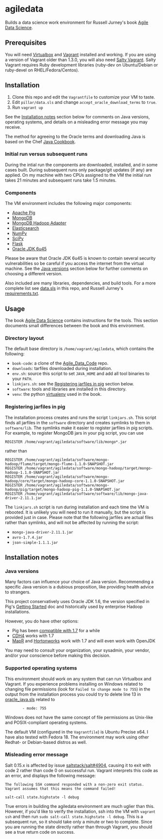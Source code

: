 # agiledata

Builds a data science work environment for Russell Jurney's book [Agile Data Science](http://shop.oreilly.com/product/0636920025054.do).

## Prerequisites

You will need [Virtualbox](https://www.virtualbox.org/) and [Vagrant](http://www.vagrantup.com/) installed and working. If you are using a version of Vagrant older than 1.3.0, you will also need [Salty Vagrant](https://github.com/saltstack/salty-vagrant). Salty Vagrant requires Ruby development libraries (ruby-dev on Ubuntu/Debian or ruby-devel on RHEL/Fedora/Centos).

## Installation

1. Clone this repo and edit the `Vagrantfile` to customize your VM to taste.
2. Edit  `pillar/data.sls` and change `accept_oracle_download_terms` to `true`.
3. Run `vagrant up`

See the [Installation notes](#installation-notes) section below for comments on Java versions, operating systems, and details on a misleading error message you may receive.

The method for agreeing to the Oracle terms and downloading Java is based on the Chef [Java Cookbook](https://github.com/opscode-cookbooks/java).

### Initial run versus subsequent runs

During the intial run the components are downloaded, installed, and in some cases built. During subsequent runs only package/git updates (if any) are applied. On my machine with two CPUs assigned to the VM the initial run takes 21 minutes and subsequent runs take 1.5 minutes.

### Components

The VM environment includes the following major components:

- [Apache Pig](http://pig.apache.org/)
- [MongoDB](http://www.mongodb.org/)
- [MongoDB Hadoop Adapter](https://github.com/mongodb/mongo-hadoop)
- [Elasticsearch](http://www.elasticsearch.org/)
- [NumPy](http://www.numpy.org/)
- [SciPy](http://www.scipy.org/)
- [Flask](http://flask.pocoo.org/)
- [Oracle JDK 6u45](http://www.oracle.com/technetwork/java/javase/downloads/jdk6downloads-1902814.html)

Please be aware that Oracle JDK 6u45 is known to contain several security vulnerabilities so be careful if you access the internet from the virtual machine. See the [Java versions](#java-versions) section below for further comments on choosing a different version.

Also included are many libraries, dependencies, and build tools. For a more complete list see [data.sls](https://github.com/charlesflynn/agiledata/blob/master/pillar/data.sls) in this repo, and Russell Jurney's [requirements.txt](https://github.com/rjurney/Agile_Data_Code/blob/master/requirements.txt).

## Usage

The book [Agile Data Science](http://shop.oreilly.com/product/0636920025054.do) contains instructions for the tools. This section documents small differences between the book and this environment.

### Directory layout

The default base directory is `/home/vagrant/agiledata`, which contains the following:
- `book-code`: a clone of the [Agile_Data_Code](https://github.com/rjurney/Agile_Data_Code) repo.
- `downloads`: tarfiles downloaded during installation.
- `env.sh`: source this script to set `JAVA_HOME` and add all tool binaries to your `PATH`.
- `linkjars.sh`: see the [Registering jarfiles in pig](#registering-jarfiles-in-pig) section below.
- `software`: tools and libraries are installed in this directory.
- `venv`: the python [virtualenv](http://www.virtualenv.org/) used in the book.

### Registering jarfiles in pig

The installation process creates and runs the script `linkjars.sh`. This script finds all jarfiles in the `software` directory and creates symlinks to them in `software/lib`. The symlinks make it easier to register jarfiles in pig scripts. For example, to register MongoDB jars in your pig script, you can use

    REGISTER /home/vagrant/agiledata/software/lib/mongo*.jar

rather than

    REGISTER /home/vagrant/agiledata/software/mongo-hadoop/flume/target/mongo-flume-1.1.0-SNAPSHOT.jar
    REGISTER /home/vagrant/agiledata/software/mongo-hadoop/target/mongo-hadoop-1.1.0-SNAPSHOT.jar
    REGISTER /home/vagrant/agiledata/software/mongo-hadoop/core/target/mongo-hadoop-core-1.1.0-SNAPSHOT.jar
    REGISTER /home/vagrant/agiledata/software/mongo-hadoop/pig/target/mongo-hadoop-pig-1.1.0-SNAPSHOT.jar
    REGISTER /home/vagrant/agiledata/software/software/lib/mongo-java-driver-2.11.1.jar

The `linkjars.sh` script is run during installation and each time the VM is rebooted. It is unlikely you will need to run it manually, but the script is provided just in case. Please note that the following jarfiles are actual files rather than symlinks, and will not be affected by running the script:

- `mongo-java-driver-2.11.1.jar`
- `avro-1.7.4.jar`
- `json-simple-1.1.1.jar`

## Installation notes

### Java versions

Many factors can influence your choice of Java version. Recommending a specific Java version is a dubious proposition, like providing health advice to strangers.

This project conservatively uses Oracle JDK 1.6, the version specified in Pig's [Getting Started](http://pig.apache.org/docs/r0.12.0/start.html#req) doc and historically used by enterprise Hadoop installations.

However, you do have other options:

- Pig has been [compatible with 1.7](https://issues.apache.org/jira/browse/PIG-2908) for a while
- [CDH4](http://www.cloudera.com/content/cloudera-content/cloudera-docs/CDH4/latest/CDH4-Requirements-and-Supported-Versions/cdhrsv_topic_3.html) works with 1.7
- [MapR](http://doc.mapr.com/display/MapR/Preparing+Each+Node#PreparingEachNode-java) and [Hortonworks](http://docs.hortonworks.com/HDPDocuments/HDP2/HDP-2.0.9.0/bk_installing_manually_book/content/rpm-chap1-2.html#rpm-chap1-2-5) work with 1.7 and will even work with OpenJDK

You may need to consult your organization, your sysadmin, your vendor, and/or your conscience before making this decision.

### Supported operating systems

This environment should work on any system that can run Virtualbox and Vagrant. If you experience problems installing on Windows related to changing file permissions (look for `Failed to change mode to 755`) in the output from the installation process you could try to delete line 13 in [oracle_java.sls](https://github.com/charlesflynn/agiledata/blob/master/salt/agiledata/oracle_java.sls#L13) related to

```
        - mode: 755
```

Windows does not have the same concept of file permissions as Unix-like and POSIX-compliant operating systems.

The default VM (configured in the `Vagrantfile`) is Ubuntu Precise x64. I have also tested with Fedora 18. The environment may work using other Redhat- or Debian-based distros as well.

### Misleading error message

Salt 0.15.x is affected by issue [saltstack/salt#4904](https://github.com/saltstack/salt/issues/4904), causing it to exit with code 2 rather than code 0 on successful run. Vagrant interprets this code as an error, and displays the following message:

    The following SSH command responded with a non-zero exit status.
    Vagrant assumes that this means the command failed!

    salt-call state.highstate -l debug

True errors in building the agiledata environment are much uglier than this. However, if you'd like to verify the installation, ssh into the VM with `vagrant ssh` and then run `sudo salt-call state.highstate -l debug`. This is a subsequent run, so it should take only a minute or two to complete. Since you are running the state directly rather than through Vagrant, you should see a true return code on success.
